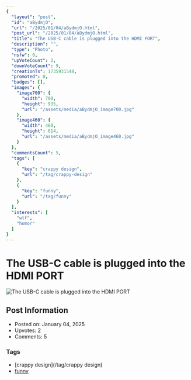 ```yaml
---
{
  "layout": "post",
  "id": "aBydmjO",
  "url": "/2025/01/04/aBydmjO.html",
  "post_url": "/2025/01/04/aBydmjO.html",
  "title": "The USB-C cable is plugged into the HDMI PORT",
  "description": "",
  "type": "Photo",
  "nsfw": 0,
  "upVoteCount": 2,
  "downVoteCount": 9,
  "creationTs": 1735931548,
  "promoted": 0,
  "badges": [],
  "images": {
    "image700": {
      "width": 700,
      "height": 935,
      "url": "/assets/media/aBydmjO_image700.jpg"
    },
    "image460": {
      "width": 460,
      "height": 614,
      "url": "/assets/media/aBydmjO_image460.jpg"
    }
  },
  "commentsCount": 5,
  "tags": [
    {
      "key": "crappy design",
      "url": "/tag/crappy-design"
    },
    {
      "key": "funny",
      "url": "/tag/funny"
    }
  ],
  "interests": [
    "wtf",
    "humor"
  ]
}
---
```


# The USB-C cable is plugged into the HDMI PORT

![The USB-C cable is plugged into the HDMI PORT](/assets/media/aBydmjO_image700.jpg)

## Post Information

- Posted on: January 04, 2025
- Upvotes: 2
- Comments: 5

### Tags

- [crappy design](/tag/crappy design)
- [funny](/tag/funny)
